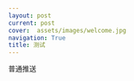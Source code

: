 ```yaml
---
layout: post
current: post
cover:  assets/images/welcome.jpg
navigation: True
title: 测试
---
```


普通推送
